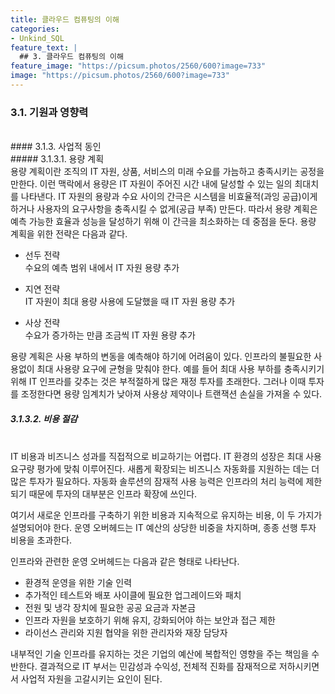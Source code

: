 ```yaml
---
title: 클라우드 컴퓨팅의 이해
categories:
- Unkind_SQL
feature_text: |
  ## 3. 클라우드 컴퓨팅의 이해
feature_image: "https://picsum.photos/2560/600?image=733"
image: "https://picsum.photos/2560/600?image=733"
---
```

<style>
	thead td { text-align: center; }
	td { border: 1px solid #444444; }
</style>

### 3.1. 기원과 영향력
<br/>
#### 3.1.3. 사업적 동인
<br/>
##### 3.1.3.1. 용량 계획
<br/>
용량 계획이란 조직의 IT 자원, 상품, 서비스의 미래 수요를 가늠하고 충족시키는 공정을 만한다. 이런 맥락에서 용량은 IT 자원이 주어진 시간 내에 달성할 수 있는 일의 최대치를 나타낸다. IT 자원의 용량과 수요 사이의 간극은 시스템을 비효율적(과잉 공급)이게 하거나 사용자의 요구사항을 충족시킬 수 없게(공급 부족) 만든다. 따라서 용량 계획은 예측 가능한 효율과 성능을 달성하기 위해 이 간극을 최소화하는 데 중점을 둔다. 용량 계획을 위한 전략은 다음과 같다.  

+ 선두 전략  
수요의 예측 범위 내에서 IT 자원 용량 추가

+ 지연 전략  
IT 자원이 최대 용량 사용에 도달했을 때 IT 자원 용량 추가

+ 사상 전략  
수요가 증가하는 만큼 조금씩 IT 자원 용량 추가  

용량 계획은 사용 부하의 변동을 예측해야 하기에 어려움이 있다. 인프라의 불필요한 사용없이 최대 사용량 요구에 균형을 맞춰야 한다. 예를 들어 최대 사용 부하를 충족시키기 위해 IT 인프라를 갖추는 것은 부적절하게 많은 재정 투자를 초래한다. 그러나 이때 투자를 조정한다면 용량 임계치가 낮아져 사용상 제약이나 트랜잭션 손실을 가져올 수 있다.  

##### 3.1.3.2. 비용 절감
<br/>
IT 비용과 비즈니스 성과를 직접적으로 비교하기는 어렵다. IT 환경의 성장은 최대 사용 요구량 평가에 맞춰 이루어진다. 새롭게 확장되는 비즈니스 자동화를 지원하는 데는 더 많은 투자가 필요하다. 자동화 솔루션의 잠재적 사용 능력은 인프라의 처리 능력에 제한되기 때문에 투자의 대부분은 인프라 확장에 쓰인다.  

여기서 새로운 인프라를 구축하기 위한 비용과 지속적으로 유지하는 비용, 이 두 가지가 설명되어야 한다. 운영 오버헤드는 IT 예산의 상당한 비중을 차지하며, 종종 선행 투자 비용을 초과한다.  

인프라와 관련한 운영 오버헤드는 다음과 같은 형태로 나타난다.  

+ 환경적 운영을 위한 기술 인력
+ 추가적인 테스트와 배포 사이클에 필요한 업그레이드와 패치
+ 전원 및 냉각 장치에 필요한 공공 요금과 자본금
+ 인프라 자원을 보호하기 위해 유지, 강화되어야 하는 보안과 접근 제한
+ 라이선스 관리와 지원 협약을 위한 관리자와 재장 담당자  

내부적인 기술 인프라를 유지하는 것은 기업의 예산에 복합적인 영향을 주는 책임을 수반한다. 결과적으로 IT 부서는 민감성과 수익성, 전체적 진화를 잠재적으로 저하시키면서 사업적 자원을 고갈시키는 요인이 된다.  
